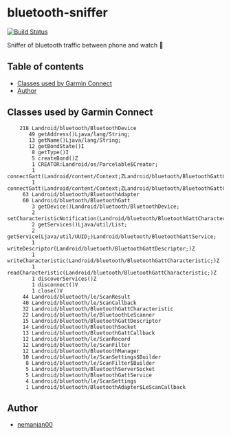 # bluetooth-sniffer

[![Build Status](https://travis-ci.org/OpenFenix/bluetooth-sniffer.svg?branch=master)](https://travis-ci.org/OpenFenix/bluetooth-sniffer)

Sniffer of bluetooth traffic between phone and watch 🐶

## Table of contents

<!-- vim-markdown-toc GFM -->

* [Classes used by Garmin Connect](#classes-used-by-garmin-connect)
* [Author](#author)

<!-- vim-markdown-toc -->

## Classes used by Garmin Connect

```
    218 Landroid/bluetooth/BluetoothDevice
       49 getAddress()Ljava/lang/String;
       13 getName()Ljava/lang/String;
       12 getBondState()I
        8 getType()I
        5 createBond()Z
        1 CREATOR:Landroid/os/Parcelable$Creator;
        1 connectGatt(Landroid/content/Context;ZLandroid/bluetooth/BluetoothGattCallback;)Landroid/bluetooth/BluetoothGatt;
        1 connectGatt(Landroid/content/Context;ZLandroid/bluetooth/BluetoothGattCallback;I)Landroid/bluetooth/BluetoothGatt;
     63 Landroid/bluetooth/BluetoothAdapter
     60 Landroid/bluetooth/BluetoothGatt
        3 getDevice()Landroid/bluetooth/BluetoothDevice;
        2 setCharacteristicNotification(Landroid/bluetooth/BluetoothGattCharacteristic;Z)Z
        2 getServices()Ljava/util/List;
        2 getService(Ljava/util/UUID;)Landroid/bluetooth/BluetoothGattService;
        1 writeDescriptor(Landroid/bluetooth/BluetoothGattDescriptor;)Z
        1 writeCharacteristic(Landroid/bluetooth/BluetoothGattCharacteristic;)Z
        1 readCharacteristic(Landroid/bluetooth/BluetoothGattCharacteristic;)Z
        1 discoverServices()Z
        1 disconnect()V
        1 close()V
     44 Landroid/bluetooth/le/ScanResult
     40 Landroid/bluetooth/le/ScanCallback
     32 Landroid/bluetooth/BluetoothGattCharacteristic
     22 Landroid/bluetooth/le/BluetoothLeScanner
     15 Landroid/bluetooth/BluetoothGattDescriptor
     14 Landroid/bluetooth/BluetoothSocket
     13 Landroid/bluetooth/BluetoothGattCallback
     12 Landroid/bluetooth/le/ScanRecord
     12 Landroid/bluetooth/le/ScanFilter
     12 Landroid/bluetooth/BluetoothManager
     10 Landroid/bluetooth/le/ScanSettings$Builder
      8 Landroid/bluetooth/le/ScanFilter$Builder
      5 Landroid/bluetooth/BluetoothServerSocket
      5 Landroid/bluetooth/BluetoothGattService
      4 Landroid/bluetooth/le/ScanSettings
      1 Landroid/bluetooth/BluetoothAdapter$LeScanCallback
```

## Author

* [nemanjan00](https://github.com/nemanjan00)

